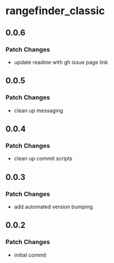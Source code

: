 # rangefinder_classic

## 0.0.6

### Patch Changes

- update readme with gh issue page link

## 0.0.5

### Patch Changes

- clean up messaging

## 0.0.4

### Patch Changes

- clean up commit scripts

## 0.0.3

### Patch Changes

- add automated version bumping

## 0.0.2

### Patch Changes

- initial commit
